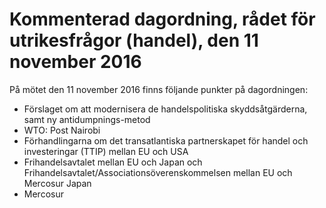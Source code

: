 # Kommenterad dagordning, rådet för utrikesfrågor (handel), den 11 november 2016

På mötet den 11 november 2016 finns följande punkter på dagordningen:

* Förslaget om att modernisera de handelspolitiska skyddsåtgärderna, samt ny antidumpnings\-metod
* WTO: Post Nairobi
* Förhandlingarna om det transatlantiska partnerskapet för handel och investeringar (TTIP) mellan EU och USA
* Frihandelsavtalet mellan EU och Japan och Frihandelsavtalet/Associationsöverenskommelsen mellan EU och Mercosur Japan
* Mercosur
